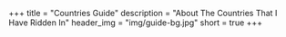 +++
title = "Countries Guide"
description = "About The Countries That I Have Ridden In"
header_img = "img/guide-bg.jpg"
short = true
+++